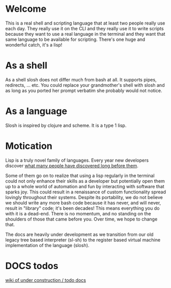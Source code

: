 # Welcome

This is a real shell and scripting language that at least two people really
use each day. They really use it on the CLI and they really use it to write
scripts because they want to use a real language in the terminal and they want
that same language to be available for scripting. There's one huge and
wonderful catch, it's a lisp!

# As a shell
As a shell slosh does not differ much from bash at all. It supports pipes,
redirects, ... etc.  You could replace your grandmother's shell with slosh and
as long as you ported her prompt verbatim she probably would not notice.


# As a language
Slosh is inspired by clojure and scheme. It is a type 1 lisp.


# Motication

Lisp is a truly novel family of languages. Every year new developers
discover [what many people have discovered long before
them](https://xkcd.com/297/).

Some of them go on to realize that using a lisp regularly in the terminal could
not only enhance their skills as a developer but potentially open them up to a
whole world of automation and fun by interacting with software that sparks joy.
This could result in a renaissance of custom functionality spread lovingly throughout
their systems. Despite its portability, we do not believe we should write any
more bash code because it has never, and will never, result in "library" code;
it's been decades! This means everything you do with it is a dead-end. There 
is no momentum, and no standing on the shoulders of those that came before you.
Over time, we hope to change that.

The docs are heavily under development as we transition from our old legacy
tree based interpreter (sl-sh) to the register based virtual machine
implementation of the language (slosh).



# DOCS todos

[wiki of under construction / todo docs](https://github.com/sl-sh-dev/sl-sh/wiki/)

